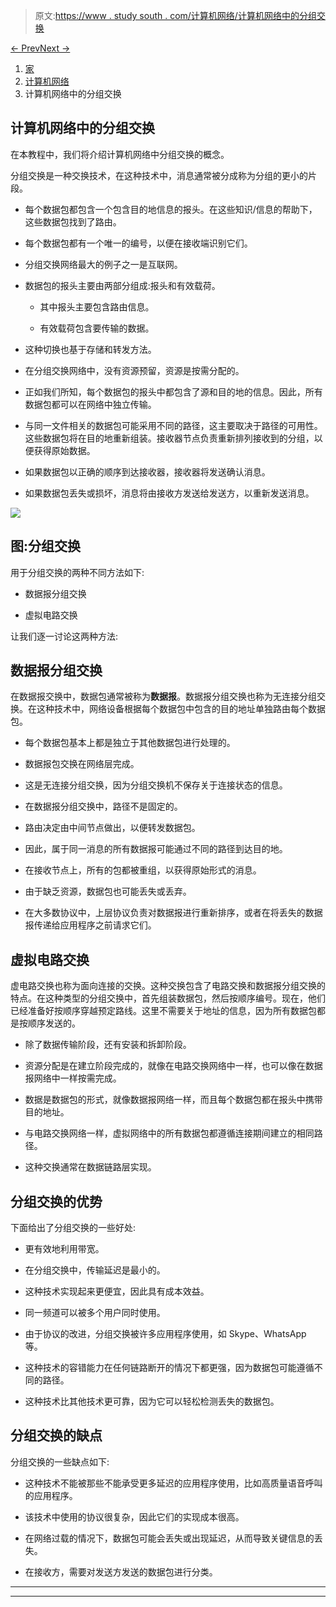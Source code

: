 > 原文:[https://www . study south . com/计算机网络/计算机网络中的分组交换](https://www.studytonight.com/computer-networks/packet-switching-in-computer-networks)

[← Prev](/computer-networks/messageswitched-networks "Message-Switched Networks")[Next →](/computer-networks/error-correction-in-computer-networks "Error Correction")

<nav aria-label="breadcrumb">

1.  [家](/)
2.  [计算机网络](/computer-networks)
3.  计算机网络中的分组交换

</nav>

<article>

# 计算机网络中的分组交换

在本教程中，我们将介绍计算机网络中分组交换的概念。

分组交换是一种交换技术，在这种技术中，消息通常被分成称为分组的更小的片段。

*   每个数据包都包含一个包含目的地信息的报头。在这些知识/信息的帮助下，这些数据包找到了路由。

*   每个数据包都有一个唯一的编号，以便在接收端识别它们。

*   分组交换网络最大的例子之一是互联网。

*   数据包的报头主要由两部分组成:报头和有效载荷。

    *   其中报头主要包含路由信息。

    *   有效载荷包含要传输的数据。

*   这种切换也基于存储和转发方法。

*   在分组交换网络中，没有资源预留，资源是按需分配的。

*   正如我们所知，每个数据包的报头中都包含了源和目的地的信息。因此，所有数据包都可以在网络中独立传输。

*   与同一文件相关的数据包可能采用不同的路径，这主要取决于路径的可用性。这些数据包将在目的地重新组装。接收器节点负责重新排列接收到的分组，以便获得原始数据。

*   如果数据包以正确的顺序到达接收器，接收器将发送确认消息。

*   如果数据包丢失或损坏，消息将由接收方发送给发送方，以重新发送消息。

![](../Images/f19f4558f8fa73c19909f55d28b88d60.png)

## 图:分组交换

用于分组交换的两种不同方法如下:

*   数据报分组交换

*   虚拟电路交换

让我们逐一讨论这两种方法:

## 数据报分组交换

在数据报交换中，数据包通常被称为**数据报**。数据报分组交换也称为无连接分组交换。在这种技术中，网络设备根据每个数据包中包含的目的地址单独路由每个数据包。

*   每个数据包基本上都是独立于其他数据包进行处理的。

*   数据报包交换在网络层完成。

*   这是无连接分组交换，因为分组交换机不保存关于连接状态的信息。

*   在数据报分组交换中，路径不是固定的。

*   路由决定由中间节点做出，以便转发数据包。

*   因此，属于同一消息的所有数据报可能通过不同的路径到达目的地。

*   在接收节点上，所有的包都被重组，以获得原始形式的消息。

*   由于缺乏资源，数据包也可能丢失或丢弃。

*   在大多数协议中，上层协议负责对数据报进行重新排序，或者在将丢失的数据报传递给应用程序之前请求它们。

## 虚拟电路交换

虚电路交换也称为面向连接的交换。这种交换包含了电路交换和数据报分组交换的特点。在这种类型的分组交换中，首先组装数据包，然后按顺序编号。现在，他们已经准备好按顺序穿越预定路线。这里不需要关于地址的信息，因为所有数据包都是按顺序发送的。

*   除了数据传输阶段，还有安装和拆卸阶段。

*   资源分配是在建立阶段完成的，就像在电路交换网络中一样，也可以像在数据报网络中一样按需完成。

*   数据是数据包的形式，就像数据报网络一样，而且每个数据包都在报头中携带目的地址。

*   与电路交换网络一样，虚拟网络中的所有数据包都遵循连接期间建立的相同路径。

*   这种交换通常在数据链路层实现。

## 分组交换的优势

下面给出了分组交换的一些好处:

*   更有效地利用带宽。

*   在分组交换中，传输延迟是最小的。

*   这种技术实现起来更便宜，因此具有成本效益。

*   同一频道可以被多个用户同时使用。

*   由于协议的改进，分组交换被许多应用程序使用，如 Skype、WhatsApp 等。
*   这种技术的容错能力在任何链路断开的情况下都更强，因为数据包可能遵循不同的路径。

*   这种技术比其他技术更可靠，因为它可以轻松检测丢失的数据包。

## 分组交换的缺点

分组交换的一些缺点如下:

*   这种技术不能被那些不能承受更多延迟的应用程序使用，比如高质量语音呼叫的应用程序。

*   该技术中使用的协议很复杂，因此它们的实现成本很高。

*   在网络过载的情况下，数据包可能会丢失或出现延迟，从而导致关键信息的丢失。

*   在接收方，需要对发送方发送的数据包进行分类。

</article>

* * *

* * *